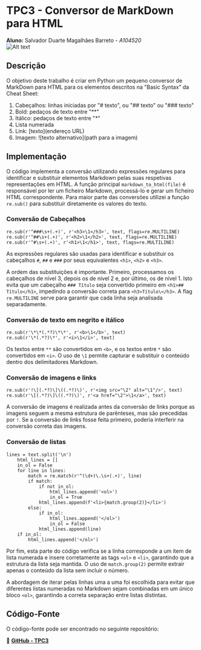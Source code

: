 # TPC3 - Conversor de MarkDown para HTML  

**Aluno:** Salvador Duarte Magalhães Barreto - *A104520*  
![Alt text](https://github.com/R7ptide/EngWeb2025-A104520/blob/main/image.png)

## Descrição  

O objetivo deste trabalho é criar em Python um pequeno conversor de MarkDown para HTML para os elementos descritos na "Basic Syntax" da Cheat Sheet:

1. Cabeçalhos: linhas iniciadas por "# texto", ou "## texto" ou "### texto"
2. Bold: pedaços de texto entre "**"
3. Itálico: pedaços de texto entre "*"
4. Lista numerada
5. Link: [texto](endereço URL)
6. Imagem: ![texto alternativo](path para a imagem)
 

## Implementação  

O código implementa a conversão utilizando expressões regulares para identificar e substituir elementos Markdown pelas suas respetivas representações em HTML. A função principal `markdown_to_html(file)` é responsável por ler um ficheiro Markdown, processá-lo e gerar um ficheiro HTML correspondente.
Para maior parte das conversões utilizei a função `re.sub()` para substituír diretamente os valores do texto.

### Conversão de Cabeçalhos
```
re.sub(r'^###\s+(.+)', r'<h3>\1</h3>', text, flags=re.MULTILINE)
re.sub(r'^##\s+(.+)', r'<h2>\1</h2>', text, flags=re.MULTILINE)
re.sub(r'^#\s+(.+)', r'<h1>\1</h1>', text, flags=re.MULTILINE)
```
As expressões regulares são usadas para identificar e substituir os cabeçalhos `#`, `##` e `###` por seus equivalentes `<h1>`, `<h2>` e `<h3>`. 

A ordem das substituições é importante. Primeiro, processamos os cabeçalhos de nível 3, depois os de nível 2 e, por último, os de nível 1. Isto evita que um cabeçalho `### Título` seja convertido primeiro em `<h1>## Título</h1>`, impedindo a conversão correta para `<h3>Título\</h3>`.
A flag `re.MULTILINE` serve para garantir que cada linha seja analisada separadamente.

### Conversão de texto em negrito e itálico

```
re.sub(r'\*\*(.*?)\*\*', r'<b>\1</b>', text)
re.sub(r'\*(.*?)\*', r'<i>\1</i>', text)
```

Os textos entre `**` são convertidos em `<b>`, e os textos entre `*` são convertidos em `<i>`. O uso de `\1` permite capturar e substituir o conteúdo dentro dos delimitadores Markdown.

### Conversão de imagens e links

```
re.sub(r'!\[(.*?)\]\((.*?)\)', r'<img src="\2" alt="\1"/>', text)
re.sub(r'\[(.*?)\]\((.*?)\)', r'<a href="\2">\1</a>', text)
```

A conversão de imagens é realizada antes da conversão de links porque as imagens seguem a mesma estrutura de parênteses, mas são precedidas por `!`. Se a conversão de links fosse feita primeiro, poderia interferir na conversão correta das imagens.

### Conversão de listas
```
lines = text.split('\n')
    html_lines = []
    in_ol = False
    for line in lines:
        match = re.match(r'^(\d+)\.\s+(.+)', line)
        if match:
            if not in_ol:
                html_lines.append('<ol>')
                in_ol = True
            html_lines.append(f'<li>{match.group(2)}</li>')
        else:
            if in_ol:
                html_lines.append('</ol>')
                in_ol = False
            html_lines.append(line)
    if in_ol:
        html_lines.append('</ol>')
```

Por fim, esta parte do código verifica se a linha corresponde a um item de lista numerada e insere corretamente as tags `<ol>` e `<li>`, garantindo que a estrutura da lista seja mantida. O uso de `match.group(2)` permite extrair apenas o conteúdo da lista sem incluir o número.

A abordagem de iterar pelas linhas uma a uma foi escolhida para evitar que diferentes listas numeradas no Markdown sejam combinadas em um único bloco `<ol>`, garantindo a correta separação entre listas distintas.

## Código-Fonte  

O código-fonte pode ser encontrado no seguinte repositório:  

📌 [**GitHub - TPC3**](https://github.com/R7ptide/PL2025-A104520/blob/main/TPC3/conversor.py)  
